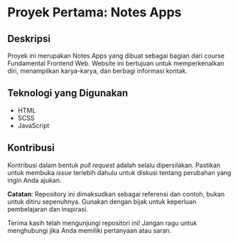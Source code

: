 # Proyek Pertama: Notes Apps

## Deskripsi
Proyek ini merupakan Notes Apps yang dibuat sebagai bagian dari course Fundamental Frontend Web. Website ini bertujuan untuk memperkenalkan diri, menampilkan karya-karya, dan berbagi informasi kontak.

## Teknologi yang Digunakan
- HTML
- SCSS
- JavaScript

## Kontribusi
Kontribusi dalam bentuk _pull request_ adalah selalu dipersilakan. Pastikan untuk membuka _issue_ terlebih dahulu untuk diskusi tentang perubahan yang ingin Anda ajukan.

**Catatan**: Repository ini dimaksudkan sebagai referensi dan contoh, bukan untuk ditiru sepenuhnya. Gunakan dengan bijak untuk keperluan pembelajaran dan inspirasi.

Terima kasih telah mengunjungi repositori ini! Jangan ragu untuk menghubungi jika Anda memiliki pertanyaan atau saran.

